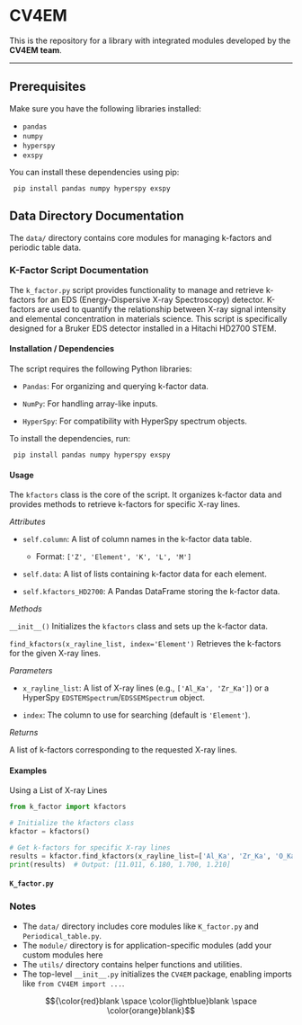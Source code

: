 # CV4EM

This is the repository for a library with integrated modules developed by the **CV4EM team**.

---

## Prerequisites

Make sure you have the following libraries installed:

- `pandas`
- `numpy`
- `hyperspy`
- `exspy`

You can install these dependencies using pip:

```
 pip install pandas numpy hyperspy exspy

```

##  Data Directory Documentation

The `data/` directory contains core modules for managing k-factors and periodic table data.

### K-Factor Script Documentation 
The `k_factor.py` script provides functionality to manage and retrieve k-factors for an EDS (Energy-Dispersive X-ray Spectroscopy) detector. K-factors are used to quantify the relationship between X-ray signal intensity and elemental concentration in materials science. This script is specifically designed for a Bruker EDS detector installed in a Hitachi HD2700 STEM.

#### Installation / Dependencies 

The script requires the following Python libraries:

- `Pandas`: For organizing and querying k-factor data.

- `NumPy`: For handling array-like inputs.

- `HyperSpy`: For compatibility with HyperSpy spectrum objects.

To install the dependencies, run:

```
 pip install pandas numpy hyperspy exspy

```

#### Usage

The `kfactors` class is the core of the script. It organizes k-factor data and provides methods to retrieve k-factors for specific X-ray lines.

_Attributes_
- `self.column`: A list of column names in the k-factor data table.

    - Format: `['Z', 'Element', 'K', 'L', 'M']`

- `self.data`: A list of lists containing k-factor data for each element.

- `self.kfactors_HD2700`: A Pandas DataFrame storing the k-factor data.

_Methods_

`__init__()`
Initializes the `kfactors` class and sets up the k-factor data.

`find_kfactors(x_rayline_list, index='Element')`
Retrieves the k-factors for the given X-ray lines.

_Parameters_

- `x_rayline_list`: A list of X-ray lines (e.g., `['Al_Ka', 'Zr_Ka']`) or a HyperSpy `EDSTEMSpectrum`/`EDSSEMSpectrum` object.

- `index`: The column to use for searching (default is `'Element'`).

_Returns_

A list of k-factors corresponding to the requested X-ray lines.

#### Examples 

Using a List of X-ray Lines
```python 
from k_factor import kfactors

# Initialize the kfactors class
kfactor = kfactors()

# Get k-factors for specific X-ray lines
results = kfactor.find_kfactors(x_rayline_list=['Al_Ka', 'Zr_Ka', 'O_Ka', 'Ti_Ka'])
print(results)  # Output: [11.011, 6.180, 1.700, 1.210]

```

#### **`K_factor.py`**



### Notes

- The `data/` directory includes core modules like `K_factor.py` and `Periodical_table.py`.
- The `module/` directory is for application-specific modules (add your custom modules here
- The `utils/` directory contains helper functions and utilities.
- The top-level `__init__.py` initializes the `CV4EM` package, enabling imports like `from CV4EM import ...`.




$${\color{red}blank \space \color{lightblue}blank \space \color{orange}blank}$$
